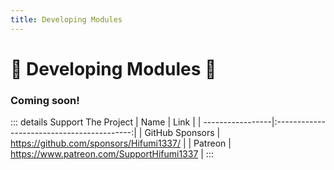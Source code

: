```yaml
---
title: Developing Modules
---
```


# :crab: Developing Modules :crab:

### Coming soon!

::: details Support The Project
| Name | Link |
| -----------------|:------------------------------------------:|
| GitHub Sponsors | https://github.com/sponsors/Hifumi1337/ |
| Patreon | https://www.patreon.com/SupportHifumi1337 |
:::
